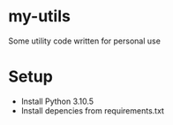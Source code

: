 # my-utils
Some utility code written for personal use

# Setup
- Install Python 3.10.5
- Install depencies from requirements.txt
